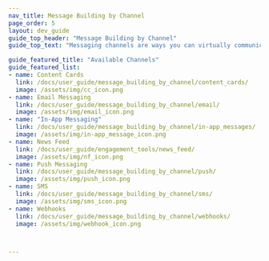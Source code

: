 ```yaml
---
nav_title: Message Building by Channel
page_order: 5
layout: dev_guide
guide_top_header: "Message Building by Channel"
guide_top_text: "Messaging channels are ways you can virtually communicate with your customers - through push notifications on their phone or web browser, email, in-app messages, and so much more! If you want to learn more about these channels and how to utilize them with Braze, check out the sections listed below. Or, check out <a href='http://lab.braze.com/channels-course' target='_blank'>our LAB course on Messaging Channels</a>!"

guide_featured_title: "Available Channels"
guide_featured_list:
- name: Content Cards
  link: /docs/user_guide/message_building_by_channel/content_cards/
  image: /assets/img/cc_icon.png
- name: Email Messaging
  link: /docs/user_guide/message_building_by_channel/email/
  image: /assets/img/email_icon.png
- name: "In-App Messaging"
  link: /docs/user_guide/message_building_by_channel/in-app_messages/
  image: /assets/img/in-app_message_icon.png
- name: News Feed
  link: /docs/user_guide/engagement_tools/news_feed/
  image: /assets/img/nf_icon.png
- name: Push Messaging
  link: /docs/user_guide/message_building_by_channel/push/
  image: /assets/img/push_icon.png
- name: SMS
  link: /docs/user_guide/message_building_by_channel/sms/
  image: /assets/img/sms_icon.png
- name: Webhooks
  link: /docs/user_guide/message_building_by_channel/webhooks/
  image: /assets/img/webhook_icon.png



---
```

